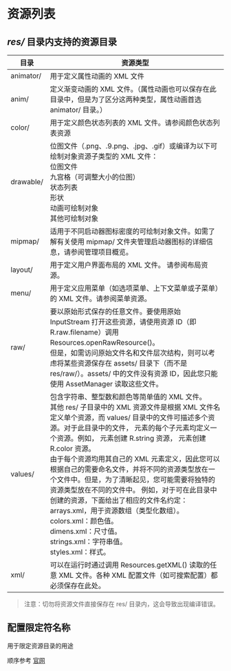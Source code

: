 # 资源列表

##  *res/* 目录内支持的资源目录

| 目录 | 资源类型 |
|-----|---------|
| animator/ | 用于定义属性动画的 XML 文件 |
| anim/ | 定义渐变动画的 XML 文件。（属性动画也可以保存在此目录中，但是为了区分这两种类型，属性动画首选 animator/ 目录。） |
| color/ | 用于定义颜色状态列表的 XML 文件。请参阅颜色状态列表资源 |
| drawable/ | 位图文件（.png、.9.png、.jpg、.gif）或编译为以下可绘制对象资源子类型的 XML 文件：<br/> 位图文件 <br/>九宫格（可调整大小的位图）<br/>状态列表<br/>形状<br/>动画可绘制对象<br/>其他可绘制对象 |
| mipmap/ | 适用于不同启动器图标密度的可绘制对象文件。如需了解有关使用 mipmap/ 文件夹管理启动器图标的详细信息，请参阅管理项目概览。|
| layout/ | 用于定义用户界面布局的 XML 文件。 请参阅布局资源。 |
| menu/ | 用于定义应用菜单（如选项菜单、上下文菜单或子菜单）的 XML 文件。请参阅菜单资源。|
| raw/ | 要以原始形式保存的任意文件。要使用原始 InputStream 打开这些资源，请使用资源 ID（即 R.raw.filename）调用 Resources.openRawResource()。<br/>但是，如需访问原始文件名和文件层次结构，则可以考虑将某些资源保存在 assets/ 目录下（而不是 res/raw/）。assets/ 中的文件没有资源 ID，因此您只能使用 AssetManager 读取这些文件。|
| values/ | 包含字符串、整型数和颜色等简单值的 XML 文件。<br/>其他 res/ 子目录中的 XML 资源文件是根据 XML 文件名定义单个资源，而 values/ 目录中的文件可描述多个资源。对于此目录中的文件，<resources> 元素的每个子元素均定义一个资源。例如，<string> 元素创建 R.string 资源，<color> 元素创建 R.color 资源。<br/>由于每个资源均用其自己的 XML 元素定义，因此您可以根据自己的需要命名文件，并将不同的资源类型放在一个文件中。但是，为了清晰起见，您可能需要将独特的资源类型放在不同的文件中。 例如，对于可在此目录中创建的资源，下面给出了相应的文件名约定：<br/>arrays.xml，用于资源数组（类型化数组）。<br/>colors.xml：颜色值。<br/>dimens.xml：尺寸值。<br/>strings.xml：字符串值。<br/>styles.xml：样式。|
| xml/ | 可以在运行时通过调用 Resources.getXML() 读取的任意 XML 文件。各种 XML 配置文件（如可搜索配置）都必须保存在此处。|

> 注意：切勿将资源文件直接保存在 res/ 目录内，这会导致出现编译错误。

## 配置限定符名称

用于限定资源目录的用途

顺序参考 [官网](https://developer.android.google.cn/guide/topics/resources/providing-resources?hl=zh-cn)